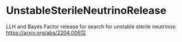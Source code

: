 # UnstableSterileNeutrinoRelease
LLH and Bayes Factor release for search for unstable sterile neutrinos: https://arxiv.org/abs/2204.00612

